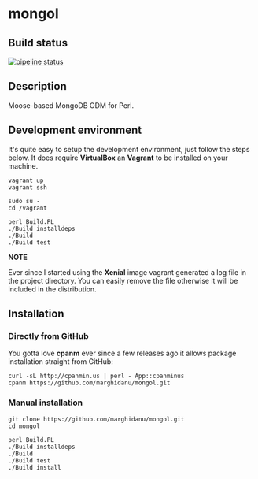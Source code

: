 # mongol

## Build status

[![pipeline status](https://gitlab.com/marghidanu/mongol/badges/master/pipeline.svg)](https://gitlab.com/marghidanu/mongol/commits/master)

## Description

Moose-based MongoDB ODM for Perl.

## Development environment

It's quite easy to setup the development environment, just follow the steps below. It does require **VirtualBox** an **Vagrant** to be installed on your machine.

	vagrant up
	vagrant ssh

	sudo su -
	cd /vagrant

	perl Build.PL
	./Build installdeps
	./Build
	./Build test

**NOTE**

Ever since I started using the **Xenial** image vagrant generated a log file in the project directory. You can easily remove the file otherwise it will be included in the distribution.

## Installation

### Directly from GitHub

You gotta love **cpanm** ever since a few releases ago it allows package installation straight from GitHub:

	curl -sL http://cpanmin.us | perl - App::cpanminus
	cpanm https://github.com/marghidanu/mongol.git

### Manual installation

	git clone https://github.com/marghidanu/mongol.git
	cd mongol

	perl Build.PL
	./Build installdeps
	./Build
	./Build test
	./Build install
